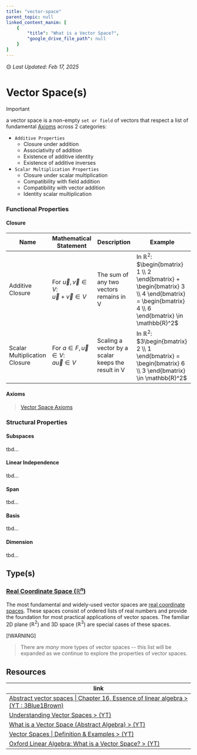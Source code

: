 ```yaml
---
title: "vector-space"
parent_topic: null
linked_content_manim: [
    {
        "title": "What is a Vector Space?",
        "google_drive_file_path": null
    }
]
---
```


🟡 _Last Updated: Feb 17, 2025_

# Vector Space(s)

> [!IMPORTANT]
> 
> a vector space is a non-empty `set or field` of vectors that respect a list of fundamental [Axioms](./axioms.md) across 2 categories:  
> - `Additive Properties`  
>   - Closure under addition  
>   - Associativity of addition  
>   - Existence of additive identity  
>   - Existence of additive inverses  
> - `Scalar Multiplication Properties`  
>   - Closure under scalar multiplication  
>   - Compatibility with field addition  
>   - Compatibility with vector addition  
>   - Identity scalar multiplication  

### Functional Properties 

#### Closure

| Name                          | Mathematical Statement                                            | Description                                           | Example | 
| ---                           | ---                                                               | ---                                                   | --- |
| Additive Closure              | For $\vec{u}, \vec{v} \in V$:     <br> $\vec{u} + \vec{v} \in V$  | The sum of any two vectors remains in V               | In $\mathbb{R}^2$: <br> $\begin{bmatrix} 1 \\ 2 \end{bmatrix} + \begin{bmatrix} 3 \\ 4 \end{bmatrix} = \begin{bmatrix} 4 \\ 6 \end{bmatrix} \in \mathbb{R}^2$ |
| Scalar Multiplication Closure | For $a \in F, \vec{u} \in V$:             <br> $a\vec{u} \in V$   | Scaling a vector by a scalar keeps the result in V    | In $\mathbb{R}^2$: <br> $3\begin{bmatrix} 2 \\ 1 \end{bmatrix} = \begin{bmatrix} 6 \\ 3 \end{bmatrix} \in \mathbb{R}^2$ |

#### Axioms

> [Vector Space Axioms](./axioms.md)

### Structural Properties

#### Subspaces
tbd...

#### Linear Independence
tbd...

#### Span
tbd...

#### Basis
tbd...

#### Dimension
tbd...

## Type(s)

### [Real Coordinate Space ($\mathbb{R}^n$)](./real-coordinate-space.md)
The most fundamental and widely-used vector spaces are [real coordinate spaces](./real-coordinate-space.md). These spaces consist of ordered lists of real numbers and provide the foundation for most practical applications of vector spaces. The familiar 2D plane ($\mathbb{R}^2$) and 3D space ($\mathbb{R}^3$) are special cases of these spaces.

[!WARNING]
> 
> There are _many_ more types of vector spaces -- this list will be expanded as we continue to explore the properties of vector spaces.

## Resources


| link | 
| --- | 
| [Abstract vector spaces \| Chapter 16, Essence of linear algebra > (YT : 3Blue1Brown)](https://www.youtube.com/watch?v=TgKwz5Ikpc8) |
| [Understanding Vector Spaces > (YT)](https://www.youtube.com/watch?v=EP2ghkO0lSk) |
| [What is a Vector Space (Abstract Algebra) > (YT)](https://www.youtube.com/watch?v=ozwodzD5bJM) |
| [Vector Spaces \| Definition & Examples > (YT)](https://www.youtube.com/watch?v=72GtkP6nP_A) |
| [Oxford Linear Algebra: What is a Vector Space? > (YT)](https://www.youtube.com/watch?v=draqOOUoWQM) |

